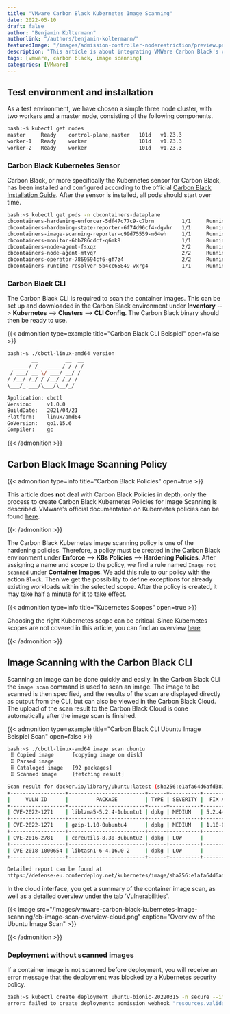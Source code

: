 ```yaml
---
title: "VMware Carbon Black Kubernetes Image Scanning"
date: 2022-05-10
draft: false
author: "Benjamin Koltermann"
authorlink: "/authors/benjamin-koltermann/"
featuredImage: "/images/admission-controller-noderestriction/preview.png"
description: "This article is about integrating VMWare Carbon Black's container scanning solution into a Kubernetes cluster using container image scanning policies."
tags: [vmware, carbon black, image scanning]
categories: [VMware]
---
```


<!--more-->

## Test environment and installation

As a test environment, we have chosen a simple three node cluster, with two workers and a master node, consisting of the following components.

```bash
bash:~$ kubectl get nodes
master     Ready    control-plane,master   101d   v1.23.3
worker-1   Ready    worker                 101d   v1.23.3
worker-2   Ready    worker                 101d   v1.23.3
```

### Carbon Black Kubernetes Sensor

Carbon Black, or more specifically the Kubernetes sensor for Carbon Black, has been installed and configured according to the official [Carbon Black Installation Guide](https://docs.vmware.com/en/VMware-Carbon-Black-Cloud/services/cbc-sensor-installation-guide/GUID-D2D621D7-E341-4F16-88AF-B5919958B142.html). After the sensor is installed, all pods should start over time.

```bash
bash:~$ kubectl get pods -n cbcontainers-dataplane
cbcontainers-hardening-enforcer-5df47c77c9-c7brn         1/1     Running   4          66d
cbcontainers-hardening-state-reporter-6f74d96cf4-dgvhr   1/1     Running   4          66d
cbcontainers-image-scanning-reporter-c99d75559-n64wh     1/1     Running   4          66d
cbcontainers-monitor-6bb786cdcf-q6mk8                    1/1     Running   4          66d
cbcontainers-node-agent-fsxqz                            2/2     Running   8          66d
cbcontainers-node-agent-mtvq7                            2/2     Running   9          66d
cbcontainers-operator-7869594cf6-gf7z4                   2/2     Running   10         79d
cbcontainers-runtime-resolver-5b4cc65849-vxrg4           1/1     Running   4          66d
```

### Carbon Black CLI

The Carbon Black CLI is required to scan the container images. This can be set up and downloaded in the Carbon Black environment under **Inventory** --> **Kubernetes** --> **Clusters** --> **CLI Config**. The Carbon Black binary should then be ready to use.

{{< admonition type=example title="Carbon Black CLI Beispiel" open=false >}}

```bash
bash:~$ ./cbctl-linux-amd64 version
        __         __  __
  _____/ /_  _____/ /_/ /
 / ___/ __ \/ ___/ __/ /
/ /__/ /_/ / /__/ /_/ /
\___/_.___/\___/\__/_/

Application: cbctl
Version:     v1.0.0
BuildDate:   2021/04/21
Platform:    linux/amd64
GoVersion:   go1.15.6
Compiler:    gc
```

{{< /admonition >}}

## Carbon Black Image Scanning Policy

{{< admonition type=info title="Carbon Black Policies" open=true >}}

This article does **not** deal with Carbon Black Policies in depth, only the process to create Carbon Black Kubernetes Policies for Image Scanning is described. VMware's official documentation on Kubernetes policies can be found [here](https://docs.vmware.com/en/VMware-Carbon-Black-Cloud/services/carbon-black-cloud-user-guide/GUID-AE6ED527-C2DF-471B-92F8-0C9269975C2B.html).

{{< /admonition >}}

The Carbon Black Kubernetes image scanning policy is one of the hardening policies. Therefore, a policy must be created in the Carbon Black environment under **Enforce** --> **K8s Policies** --> **Hardening Policies**. After assigning a name and scope to the policy, we find a rule named `Image not scanned` under **Container Images**. We add this rule to our policy with the action `Block`. Then we get the possibility to define exceptions for already existing workloads within the selected scope. After the policy is created, it may take half a minute for it to take effect.

{{< admonition type=info title="Kubernetes Scopes" open=true >}}

Choosing the right Kubernetes scope can be critical. Since Kubernetes scopes are not covered in this article, you can find an overview [here](https://docs.vmware.com/en/VMware-Carbon-Black-Cloud/services/carbon-black-cloud-user-guide/GUID-14E951FE-F4DA-49EB-9FF5-B655BB0490DC.html).

{{< /admonition >}}

## Image Scanning with the Carbon Black CLI

Scanning an image can be done quickly and easily. In the Carbon Black CLI the `image scan` command is used to scan an image. The image to be scanned is then specified, and the results of the scan are displayed directly as output from the CLI, but can also be viewed in the Carbon Black Cloud. The upload of the scan result to the Carbon Black Cloud is done automatically after the image scan is finished.

{{< admonition type=example title="Carbon Black CLI Ubuntu Image Beispiel Scan" open=false >}}

```bash
bash:~$ ./cbctl-linux-amd64 image scan ubuntu
 ⠿ Copied image      [copying image on disk]
 ⠿ Parsed image
 ⠿ Cataloged image   [92 packages]
 ⠿ Scanned image     [fetching result]

Scan result for docker.io/library/ubuntu:latest (sha256:e1afa64d6afd381bdcec761b92c77abf6a86a7812fba35df25a6c8d883197837):
+------------------+-------------------------+------+----------+------------------+---------+---------+
|     VULN ID      |         PACKAGE         | TYPE | SEVERITY |  FIX AVAILABLE   | CVSS V2 | CVSS V3 |
+------------------+-------------------------+------+----------+------------------+---------+---------+
| CVE-2022-1271    | liblzma5-5.2.4-1ubuntu1 | dpkg | MEDIUM   | 5.2.4-1ubuntu1.1 |     0.0 |     0.0 |
+------------------+-------------------------+------+----------+------------------+---------+---------+
| CVE-2022-1271    | gzip-1.10-0ubuntu4      | dpkg | MEDIUM   | 1.10-0ubuntu4.1  |     0.0 |     0.0 |
+------------------+-------------------------+------+----------+------------------+---------+---------+
| CVE-2016-2781    | coreutils-8.30-3ubuntu2 | dpkg | LOW      |                  |     2.1 |     6.5 |
+------------------+-------------------------+------+----------+------------------+---------+---------+
| CVE-2018-1000654 | libtasn1-6-4.16.0-2     | dpkg | LOW      |                  |     7.1 |     5.5 |
+------------------+-------------------------+------+----------+------------------+---------+---------+

Detailed report can be found at
https://defense-eu.conferdeploy.net/kubernetes/image/sha256:e1afa64d6afd381bdcec761b92c77abf6a86a7812fba35df25a6c8d883197837/overview
```

In the cloud interface, you get a summary of the container image scan, as well as a detailed overview under the tab 'Vulnerabilities'.

{{< image src="/images/vmware-carbon-black-kubernetes-image-scanning/cb-image-scan-overview-cloud.png" caption="Overview of the Ubuntu Image Scan" >}}

{{< /admonition >}}

### Deployment without scanned images

If a container image is not scanned before deployment, you will receive an error message that the deployment was blocked by a Kubernetes security policy.

```bash
bash:~$ kubectl create deployment ubuntu-bionic-20220315 -n secure --image ubuntu:bionic-20220315
error: failed to create deployment: admission webhook "resources.validating-webhook.cbcontainers" denied the request: Blocked by Kubernetes security policies
```
